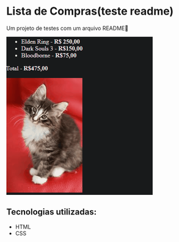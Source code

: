 # Lista de Compras(teste readme)
Um projeto de testes com um arquivo README🚀

[<img src="./Animação.gif" alt="gif da imagem do projeto de teste">](https://dhimycorvo.github.io/lista-de-compras/)

## Tecnologias utilizadas:
- HTML
- CSS
